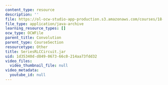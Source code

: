 ```yaml
---
content_type: resource
description: ''
file: https://ol-ocw-studio-app-production.s3.amazonaws.com/courses/18-03sc-differential-equations-fall-2011/1d35340dd849067366c0214aa73fdd32_SeriesRLCCircuit.jar
file_type: application/java-archive
learning_resource_types: []
ocw_type: OCWFile
parent_title: Convolution
parent_type: CourseSection
resourcetype: Other
title: SeriesRLCCircuit.jar
uid: 1d35340d-d849-0673-66c0-214aa73fdd32
video_files:
  video_thumbnail_file: null
video_metadata:
  youtube_id: null
---
```

